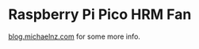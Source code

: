 # Raspberry Pi Pico HRM Fan

[blog.michaelnz.com](https://blog.michaelnz.com/ble-hrm-fan-improvements/) for some more info.